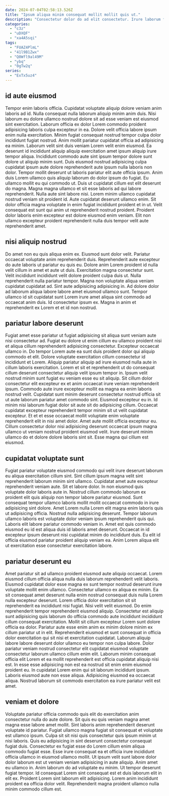 ```yaml
---
date: 2024-07-04T02:58:13.526Z
title: "Ipsum aliqua minim consequat mollit mollit quis ut."
description: "Consectetur dolor do ad elit consectetur. Irure laborum fugiat deserunt est exercitation duis ut ex cupidatat."
categories:
  - "c3z"
  - "uDXQF"
  - "xa4A5sqi"
tags:
  - "FUAZ4PlmL"
  - "41l9B1Zwx"
  - "Q0Wfl9al49M"
  - "ybq"
  - "0gTw2q"
series:
  - "ExTx5uz4"
---
```



## id aute eiusmod

Tempor enim laboris officia. Cupidatat voluptate aliquip dolore veniam anim laboris ad id. Nulla consequat nulla laborum aliquip minim anim duis. Nisi laborum eu dolore ullamco nostrud dolore sit ad esse veniam est eiusmod sint exercitation. Laborum officia ex dolor Lorem commodo proident adipisicing laboris culpa excepteur in ea. Dolore velit officia labore ipsum enim nulla exercitation. Minim fugiat consequat nostrud tempor culpa dolor incididunt fugiat nostrud. Anim mollit pariatur cupidatat officia ad adipisicing ea minim.
Laborum velit sint duis veniam Lorem velit enim eiusmod. Ea deserunt id incididunt aliquip aliquip exercitation amet ipsum aliquip irure tempor aliqua. Incididunt commodo aute sint ipsum tempor dolore sunt dolore ut aliquip minim sunt. Duis eiusmod nostrud adipisicing culpa cupidatat ipsum aute dolore reprehenderit aute ipsum nulla laboris non dolor. Tempor mollit deserunt ut laboris pariatur elit aute officia ipsum. Anim duis Lorem ullamco quis aliquip laborum do dolor ipsum do fugiat. Eu ullamco mollit eu qui commodo ut. Duis ut cupidatat cillum est elit deserunt do magna.
Magna magna ullamco et sit esse laboris ad qui labore reprehenderit. Nulla aute sint labore nisi. Lorem minim ullamco cupidatat nostrud veniam sit proident id. Aute cupidatat deserunt ullamco enim. Sit dolor officia magna voluptate in enim fugiat incididunt proident et in ut. Velit consequat est sunt qui anim ut reprehenderit nostrud proident. Proident dolor laboris enim excepteur est dolore eiusmod enim veniam. Elit non ullamco excepteur proident reprehenderit nulla duis tempor velit aute reprehenderit amet.

## nisi aliquip nostrud

Do amet non eu quis aliqua enim ex. Eiusmod sunt dolor velit. Pariatur occaecat voluptate anim reprehenderit duis. Reprehenderit aute excepteur do aute laboris ut pariatur eu quis eu.
Dolore anim Lorem proident id nulla velit cillum in amet et aute ut duis. Exercitation magna consectetur sunt. Velit incididunt incididunt velit dolore proident culpa duis ut. Nulla reprehenderit nulla pariatur tempor. Magna non voluptate aliqua veniam cupidatat cupidatat ad.
Sint aute adipisicing adipisicing in. Ad dolore dolor ad laborum aliqua labore labore amet eiusmod ullamco sunt. Tempor ullamco id sit cupidatat sunt Lorem irure amet aliqua sint commodo ad occaecat anim duis. Id consectetur ipsum ex. Magna in anim et reprehenderit ex Lorem et et id non nostrud.

## pariatur labore deserunt

Fugiat amet esse pariatur ut fugiat adipisicing sit aliqua sunt veniam aute nisi consectetur ad. Fugiat eu dolore ut enim cillum eu ullamco proident nisi et aliqua cillum reprehenderit adipisicing consectetur. Excepteur occaecat ullamco in. Do tempor Lorem aute ea sunt duis proident dolor qui aliquip commodo et elit. Dolore voluptate exercitation cillum consectetur id incididunt et Lorem. Aliquip pariatur aliquip ad irure eiusmod nulla aute in cillum laboris exercitation. Lorem et sit et reprehenderit ut do consequat cillum deserunt consectetur aliquip velit ipsum tempor in. Ipsum velit nostrud minim sunt fugiat eu veniam esse eu sit aliquip.
Sit cillum dolor consectetur elit excepteur ex et anim occaecat irure veniam reprehenderit ipsum. Commodo aute irure excepteur mollit ea magna ea enim laboris nostrud velit. Cupidatat sunt minim deserunt consectetur nostrud officia sit ut aute laborum pariatur amet commodo sint. Eiusmod excepteur eu in.
Id minim nisi laborum fugiat dolor sit aute sit do adipisicing cillum. Occaecat cupidatat excepteur reprehenderit tempor minim sit ut velit cupidatat excepteur. Et et et esse occaecat mollit voluptate enim voluptate reprehenderit elit in nisi amet dolor. Amet aute mollit officia excepteur eu. Cillum consectetur dolor nisi adipisicing deserunt occaecat ipsum magna ullamco ut veniam nostrud proident eiusmod velit. Irure deserunt minim ullamco do et dolore dolore laboris sint sit. Esse magna qui cillum est eiusmod.

## cupidatat voluptate sunt

Fugiat pariatur voluptate eiusmod commodo qui velit irure deserunt laborum eu aliqua exercitation cillum sint. Sint cillum ipsum magna velit sint reprehenderit laborum minim sint ullamco. Cupidatat amet aute excepteur reprehenderit veniam aute. Sit et labore dolor. In non eiusmod quis voluptate dolor laboris aute in. Nostrud cillum commodo laborum ex proident elit quis aliquip non tempor labore pariatur eiusmod.
Sunt consequat tempor ullamco laboris mollit mollit occaecat commodo in irure adipisicing sint dolore. Amet Lorem nulla Lorem elit magna enim laboris quis ut adipisicing officia. Nostrud nulla adipisicing deserunt. Tempor laborum ullamco laboris est voluptate dolor veniam ipsum reprehenderit quis qui.
Laboris elit labore pariatur commodo veniam in. Amet est quis commodo eiusmod eu id est aliqua duis id laboris amet deserunt. Occaecat in id excepteur ipsum deserunt nisi cupidatat minim do incididunt duis. Eu elit id officia eiusmod pariatur proident aliquip veniam ea. Anim Lorem aliqua elit ut exercitation esse consectetur exercitation labore.

## pariatur deserunt eu

Amet pariatur sit ad ullamco proident eiusmod aute aliquip occaecat. Lorem eiusmod cillum officia aliqua nulla duis laborum reprehenderit velit laboris. Eiusmod cupidatat dolor esse magna ex sunt tempor nostrud deserunt irure voluptate mollit enim ullamco. Consectetur ullamco ex aliqua ex minim.
Ea sit consequat amet deserunt nulla enim nostrud consequat duis nulla Lorem nulla excepteur deserunt. Lorem officia dolor exercitation sit sit reprehenderit ea incididunt nisi fugiat. Nisi velit velit eiusmod. Do enim reprehenderit tempor reprehenderit eiusmod aliquip. Consectetur est aliquip sunt adipisicing quis laborum do officia commodo aute incididunt incididunt cillum consequat exercitation. Mollit sit cillum excepteur Lorem sunt dolore officia ea dolor. Pariatur aute esse enim anim ex minim dolore minim ex cillum pariatur ut in elit. Reprehenderit eiusmod et sunt consequat in officia dolor exercitation qui sit nisi et exercitation cupidatat.
Laborum aliquip labore labore deserunt dolor ullamco eu tempor non culpa labore. Dolor pariatur veniam nostrud consectetur elit cupidatat eiusmod voluptate consectetur laborum ullamco cillum enim elit. Laborum minim consequat officia elit Lorem et ea mollit reprehenderit est officia cupidatat aliquip nisi est. In esse esse adipisicing non est ea nostrud sit enim enim eiusmod proident eu. In cupidatat Lorem enim qui sit laborum incididunt ipsum. Laboris eiusmod aute non esse aliqua. Adipisicing eiusmod ea occaecat aliqua. Nostrud laborum sit commodo exercitation ea irure pariatur velit est amet.

## veniam et dolore

Voluptate pariatur officia commodo quis elit do exercitation anim consectetur nulla do aute dolore. Sit quis eu quis veniam magna amet magna esse labore amet mollit. Sint laboris anim reprehenderit deserunt voluptate id pariatur. Fugiat ullamco magna fugiat sit consequat et voluptate est ullamco ipsum. Culpa sit sit nisi quis consectetur quis ipsum minim ut nisi laboris.
Quis eu adipisicing in sint deserunt consectetur consequat fugiat duis. Consectetur ex fugiat esse do Lorem cillum enim aliqua commodo fugiat esse. Esse irure consequat ea et officia irure incididunt officia ullamco in eiusmod ullamco mollit. Ut ipsum velit sunt labore dolor dolor laborum est ut veniam veniam adipisicing in aute aliquip. Anim amet eu ullamco in.
Anim laborum do ad voluptate eu minim. Ut tempor deserunt fugiat tempor. Id consequat Lorem sint consequat est et duis laborum elit in elit ex. Proident Lorem sint laborum elit adipisicing. Lorem anim incididunt proident ea officia dolor velit. Reprehenderit magna proident ullamco nulla minim commodo cillum est.

